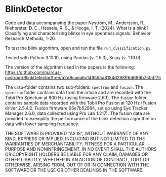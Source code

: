 # BlinkDetector
Code and data accompanying the paper Nyström, M., Andersson, R., Niehorster, D. C., Hessels, R. S., & Hooge, I. T. (2024). What is a blink? Classifying and characterizing blinks in eye openness signals. Behavior Research Methods, 1-20.

To test the blink algorithm, open and run the file `run_classification.py`.

Tested with Python 3.10.10, using Pandas (v. 1.5.3), Scipy (v. 1.10.0).

The version of the algorithm used in the papers is the following:
https://github.com/marcus-nystrom/BlinkDetector/tree/a2d8caea6c149555a8154d298ff6d686b750df75

The `data`-folder contains two sub-folders: `spectrum` and `fusion`. The `spectrum` folder contains data from the article and are recorded with the Tobii Pro Spectum at 600 Hz (using firmware 2.6.1). The `fusion` folder contains sample data recorded with the Tobii Pro Fusion at 120 Hz (Fusion driver 2.5.4.0, Fusion firmware 96e7b52964, set up using Eye Tracker Manager 2.6.0, data collected using Pro Lab 1.217).
The fusion data are provided to exemplify the performance of the blink detection algorithm on data with lower sampling frequency.

THE SOFTWARE IS PROVIDED "AS IS", WITHOUT WARRANTY OF ANY KIND, EXPRESS OR
IMPLIED, INCLUDING BUT NOT LIMITED TO THE WARRANTIES OF MERCHANTABILITY,
FITNESS FOR A PARTICULAR PURPOSE AND NONINFRINGEMENT. IN NO EVENT SHALL THE
AUTHORS OR COPYRIGHT HOLDERS BE LIABLE FOR ANY CLAIM, DAMAGES OR OTHER
LIABILITY, WHETHER IN AN ACTION OF CONTRACT, TORT OR OTHERWISE, ARISING FROM,
OUT OF OR IN CONNECTION WITH THE SOFTWARE OR THE USE OR OTHER DEALINGS IN THE
SOFTWARE.
